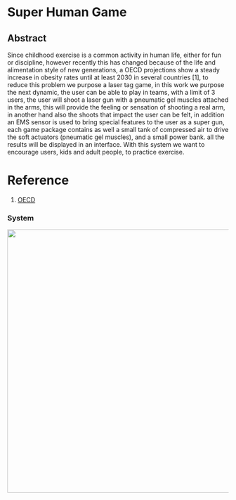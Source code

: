 # Super Human Game

## Abstract

Since childhood exercise is a common activity in human life, either for fun or discipline, however recently this has changed because of the life and alimentation style of new generations, a OECD projections show a steady increase in obesity rates until at least 2030 in several countries [1], to reduce this problem we purpose a laser tag game, in this work we purpose the next dynamic, the user can be able to play in teams, with a limit of 3 users,  the user will shoot a laser gun with a pneumatic gel muscles attached in the arms, this will provide the feeling or sensation of shooting a real arm, in another hand also the shoots that impact the user can be felt, in addition an EMS sensor is used to bring special features to the user as a super gun, each game package contains as well a small tank of compressed air to drive the soft actuators (pneumatic gel muscles), and a small power bank. all the results will be displayed in an interface. With this system we want to encourage users, kids and adult people, to practice exercise.

# Reference

1. [OECD](https://github.com/totovr/SuperHuman/blob/master/Obesity-Update-2017.pdf)


### System

<img src="https://github.com/totovr/SuperHuman/blob/master/Images/overview.png" width="600">
